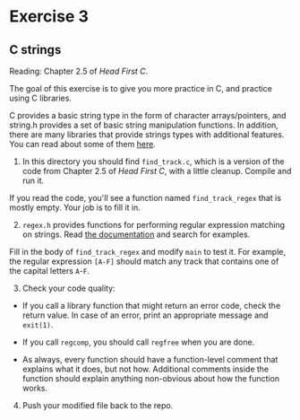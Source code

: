 # Exercise 3
## C strings

Reading: Chapter 2.5 of *Head First C*.

The goal of this exercise is to give you more practice in C, and
practice using C libraries.

C provides a basic string type in the form of character
arrays/pointers, and string.h provides a set of basic string
manipulation functions.  In addition, there are many libraries that
provide strings types with additional features.  You can read about
some of them [here](http://www.and.org/vstr/comparison).

1) In this directory you should find `find_track.c`, which is a
version of the code from Chapter 2.5 of *Head First C*, with a little
cleanup.  Compile and run it.

If you read the code, you'll see a function named `find_track_regex`
that is mostly empty.  Your job is to fill it in.

2) `regex.h` provides functions for performing regular expression
matching on strings.  Read [the
documentation](http://pubs.opengroup.org/onlinepubs/7908799/xsh/regex.h.html)
and search for examples.

Fill in the body of `find_track_regex` and modify `main` to test it.
For example, the regular expression `[A-F]` should match any track
that contains one of the capital letters `A`-`F`.

3) Check your code quality:

*  If you call a library function that might return an error code, check the return value.  In case of an error, print an appropriate message and `exit(1)`.

*  If you call `regcomp`, you should call `regfree` when you are done.

*  As always, every function should have a function-level comment that explains what it does, but not how.  Additional comments inside the function should explain anything non-obvious about how the function works.


4) Push your modified file back to the repo.
